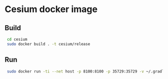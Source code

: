 # Cesium docker image

## Build

```bash
 cd cesium
 sudo docker build . -t cesium/release
```

## Run

```bash
 sudo docker run -ti --net host -p 8100:8100 -p 35729:35729 -v ~/.gradle:/root/.gradle -v \$PWD:/cesium:rw --privileged cesium/release
```